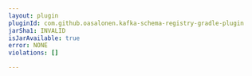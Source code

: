 ```yaml
---
layout: plugin
pluginId: com.github.oasalonen.kafka-schema-registry-gradle-plugin
jarSha1: INVALID
isJarAvailable: true
error: NONE
violations: []

---
```

